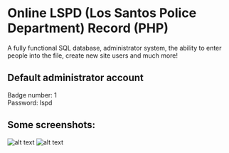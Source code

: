 # Online LSPD (Los Santos Police Department) Record (PHP)
A fully functional SQL database, administrator system, the ability to enter people into the file, create new site users and much more!

## Default administrator account
Badge number: 1<br />
Password: lspd

## Some screenshots:
![alt text](https://github.com/elefelen/Online-LSPD-Record-PHP/blob/main/screenshots/1.PNG)
![alt text](https://github.com/elefelen/Online-LSPD-Record-PHP/blob/main/screenshots/2.PNG)
